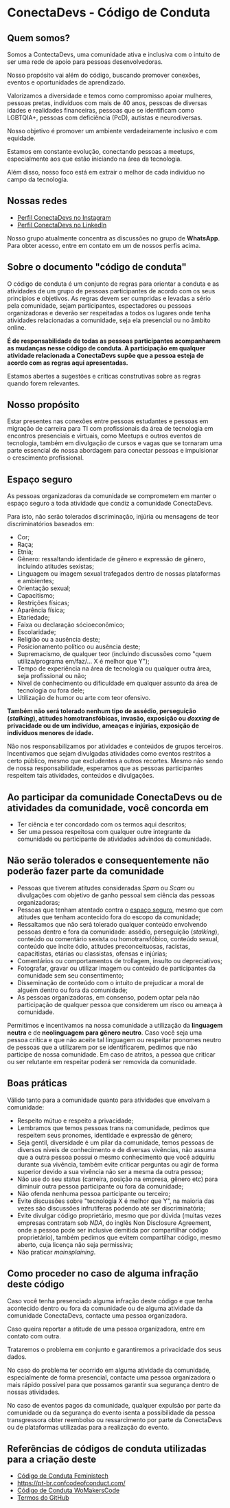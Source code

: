 # ConectaDevs - Código de Conduta

## Quem somos?

Somos a ContectaDevs, uma comunidade ativa e inclusiva com o intuito de ser uma rede de apoio para pessoas desenvolvedoras.

Nosso propósito vai além do código, buscando promover conexões, eventos e oportunidades de aprendizado.

Valorizamos a diversidade e temos como compromisso apoiar mulheres, pessoas pretas, indivíduos com mais de 40 anos, pessoas de diversas idades e realidades financeiras, pessoas que se identificam como LGBTQIA+, pessoas com deficiência (PcD), autistas e neurodiversas.

Nosso objetivo é promover um ambiente verdadeiramente inclusivo e com equidade.

Estamos em constante evolução, conectando pessoas a meetups, especialmente aos que estão iniciando na área da tecnologia.

Além disso, nosso foco está em extrair o melhor de cada indivíduo no campo da tecnologia.

## Nossas redes

- [Perfil ConectaDevs no Instagram](https://www.instagram.com/conectadevs/)
- [Perfil ConectaDevs no LinkedIn](https://www.linkedin.com/company/conectadevs/)

Nosso grupo atualmente concentra as discussões no grupo de **WhatsApp**. Para obter acesso, entre em contato em um de nossos perfis acima.

## Sobre o documento "código de conduta"

O código de conduta é um conjunto de regras para orientar a conduta e as atividades de um grupo de pessoas participantes de acordo com os seus princípios e objetivos. As regras devem ser cumpridas e levadas a sério pela comunidade, sejam participantes, espectadores ou pessoas organizadoras e deverão ser respeitadas a todos os lugares onde tenha atividades relacionadas a comunidade, seja ela presencial ou no âmbito online.

**É de responsabilidade de todas as pessoas participantes acompanharem as mudanças nesse código de conduta. A participação em qualquer atividade relacionada a ConectaDevs supõe que a pessoa esteja de acordo com as regras aqui apresentadas.**

Estamos abertes a sugestões e críticas construtivas sobre as regras quando forem relevantes.

## Nosso propósito

Estar presentes nas conexões entre pessoas estudantes e pessoas em migração de carreira para TI com profissionais da área de tecnologia em encontros presenciais e virtuais, como Meetups e outros eventos de tecnologia, também em divulgação de cursos e vagas que se tornaram uma parte essencial de nossa abordagem para conectar pessoas e impulsionar o crescimento profissional.

## Espaço seguro

As pessoas organizadoras da comunidade se comprometem em manter o espaço seguro a toda atividade que condiz a comunidade ConectaDevs.

Para isto, não serão tolerados discriminação, injúria ou mensagens de teor discriminatórios baseados em:

- Cor;
- Raça;
- Etnia;
- Gênero: ressaltando identidade de gênero e expressão de gênero, incluindo atitudes sexistas;
- Linguagem ou imagem sexual trafegados dentro de nossas plataformas e ambientes;
- Orientação sexual;
- Capacitismo;
- Restrições físicas;
- Aparência física;
- Etariedade;
- Faixa ou declaração sócioeconômico;
- Escolaridade;
- Religião ou a ausência deste;
- Posicionamento político ou ausência deste;
- Supremacismo, de qualquer teor (incluindo discussões como "quem utiliza/programa em/faz/... X é melhor que Y");
- Tempo de experiência na área de tecnologia ou qualquer outra área, seja profissional ou não;
- Nível de conhecimento ou dificuldade em qualquer assunto da área de tecnologia ou fora dele;
- Utilização de humor ou arte com teor ofensivo.

**Também não será tolerado nenhum tipo de assédio, perseguição (_stalking_), atitudes homotransfóbicas, invasão, exposição ou _doxxing_ de privacidade ou de um indivíduo, ameaças e injúrias, exposição de indivíduos menores de idade.**

Não nos responsabilizamos por atividades e conteúdos de grupos terceiros. Incentivamos que sejam divulgadas atividades como eventos restritos a certo público, mesmo que excludentes a outros recortes. Mesmo não sendo de nossa responsabilidade, esperamos que as pessoas participantes respeitem tais atividades, conteúdos e divulgações.

## Ao participar da comunidade ConectaDevs ou de atividades da comunidade, você concorda em

- Ter ciência e ter concordado com os termos aqui descritos;
- Ser uma pessoa respeitosa com qualquer outre integrante da comunidade ou participante de atividades advindos da comunidade.

## Não serão tolerados e consequentemente não poderão fazer parte da comunidade

- Pessoas que tiverem atitudes consideradas _Spam_ ou _Scam_ ou divulgações com objetivo de ganho pessoal sem ciência das pessoas organizadoras;
- Pessoas que tenham atentado contra o [espaço seguro](#espaço-seguro), mesmo que com atitudes que tenham acontecido fora do escopo da comunidade;
- Ressaltamos que não será tolerado qualquer conteúdo envolvendo pessoas dentro e fora da comunidade: assédio, perseguição (_stalking_), conteúdo ou comentário sexista ou homotransfóbico, conteúdo sexual, conteúdo que incite ódio, atitudes preconceituosas, racistas, capacitistas, etárias ou classistas, ofensas e injúrias;
- Comentários ou comportamentos de trollagem, insulto ou depreciativos;
- Fotografar, gravar ou utilizar imagem ou conteúdo de participantes da comunidade sem seu consentimento;
- Disseminação de conteúdo com o intuito de prejudicar a moral de alguém dentro ou fora da comunidade;
- As pessoas organizadoras, em consenso, podem optar pela não participação de qualquer pessoa que considerem um risco ou ameaça à comunidade.

Permitimos e incentivamos na nossa comunidade a utilização da **linguagem neutra** e de **neolinguagem para gênero neutro**. Caso você seja uma pessoa crítica e que não aceite tal linguagem ou respeitar pronomes neutro de pessoas que a utilizarem por se identificarem, pedimos que não participe de nossa comunidade. Em caso de atritos, a pessoa que criticar ou ser relutante em respeitar poderá ser removida da comunidade.

## Boas práticas

Válido tanto para a comunidade quanto para atividades que envolvam a comunidade:

- Respeito mútuo e respeito a privacidade;
- Lembramos que temos pessoas trans na comunidade, pedimos que respeitem seus pronomes, identidade e expressão de gênero;
- Seja gentil, diversidade é um pilar da comunidade, temos pessoas de diversos níveis de conhecimento e de diversas vivências, não assuma que a outra pessoa possui o mesmo conhecimento que você adquiriu durante sua vivência, também evite criticar perguntas ou agir de forma superior devido a sua vivência não ser a mesma da outra pessoa;
- Não use do seu status (carreira, posição na empresa, gênero etc) para diminuir outra pessoa participante ou fora da comunidade;
- Não ofenda nenhuma pessoa participante ou terceiro;
- Evite discussões sobre "tecnologia X é melhor que Y", na maioria das vezes são discussões infrutíferas podendo até ser discriminatória;
- Evite divulgar código proprietário, mesmo que por dúvida (muitas vezes empresas contratam sob _NDA_, do inglês Non Disclosure Agreement, onde a pessoa pode ser inclusive demitida por compartilhar código proprietário), também pedimos que evitem compartilhar código, mesmo aberto, cuja licença não seja permissiva;
- Não praticar _mainsplaining_.

## Como proceder no caso de alguma infração deste código

Caso você tenha presenciado alguma infração deste código e que tenha acontecido dentro ou fora da comunidade ou de alguma atividade da comunidade ConectaDevs, contacte uma pessoa organizadora.

Caso queira reportar a atitude de uma pessoa organizadora, entre em contato com outra.

Trataremos o problema em conjunto e garantiremos a privacidade dos seus dados.

No caso do problema ter ocorrido em alguma atividade da comunidade, especialmente de forma presencial, contacte uma pessoa organizadora o mais rápido possível para que possamos garantir sua segurança dentro de nossas atividades.

No caso de eventos pagos da comunidade, qualquer expulsão por parte da comunidade ou da segurança do evento isenta a possibilidade da pessoa transgressora obter reembolso ou ressarcimento por parte da ConectaDevs ou de plataformas utilizadas para a realização do evento.

## Referências de códigos de conduta utilizadas para a criação deste

- [Código de Conduta Feministech](https://github.com/feministech/codigo-de-conduta?tab=readme-ov-file)
- https://pt-br.confcodeofconduct.com/
- [Código de Conduta WoMakersCode](https://github.com/WoMakersCode/codigo-de-conduta)
- [Termos do GitHub](https://docs.github.com/pt/site-policy/github-terms/github-event-code-of-conduct)
